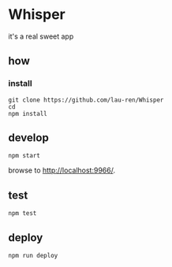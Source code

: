
# Whisper

it's a real sweet app

## how

### install

```
git clone https://github.com/lau-ren/Whisper
cd 
npm install
```

## develop

```
npm start
```

browse to <http://localhost:9966/>.

## test

```
npm test
```

## deploy

```
npm run deploy
```
